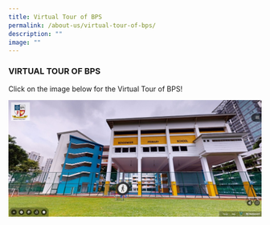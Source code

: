 ```yaml
---
title: Virtual Tour of BPS
permalink: /about-us/virtual-tour-of-bps/
description: ""
image: ""
---
```

### VIRTUAL TOUR OF BPS

Click on the image below for the Virtual Tour of BPS!

<a href="https://3d.vthere.sg/tour/bps">
	<img src="/images/BPS_VT1.jpg"/>
</a>